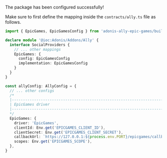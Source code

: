 The package has been configured successfully!

Make sure to first define the mapping inside the `contracts/ally.ts` file as follows.

```ts
import { EpicGames, EpicGamesConfig } from 'adonis-ally-epic-games/build/standalone'

declare module '@ioc:Adonis/Addons/Ally' {
  interface SocialProviders {
    // ... other mappings
    EpicGames: {
      config: EpicGamesConfig
      implementation: EpicGamesConfig
    }
  }
}
```

```ts
const allyConfig: AllyConfig = {
  // ... other configs
  /*
  |--------------------------------------------------------------------------
  | EpicGames driver
  |--------------------------------------------------------------------------
  */
  EpicGames: {
    driver: 'EpicGames',
    clientId: Env.get('EPICGAMES_CLIENT_ID'),
    clientSecret: Env.get('EPICGAMES_CLIENT_SECRET'),
    callbackUrl: `https://127.0.0.1:${process.env.PORT}/epicgames/callback`,
    scopes: Env.get('EPICGAMES_SCOPE'),
  },
}
```